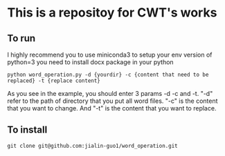 # This is a repositoy for CWT's works
## To run
I highly recommend you to use miniconda3 to setup your env
version of python=3
you need to install docx package in your python
```shell
python word_operation.py -d {yourdir} -c {content that need to be replaced} -t {replace content}
```
As you see in the example, you should enter 3 params -d -c and -t. "-d" refer to the path of directory that you put all word files. "-c" is the content that you want to change. And "-t" is the content that you want to replace.
## To install
```shell
git clone git@github.com:jialin-guo1/word_operation.git
```

